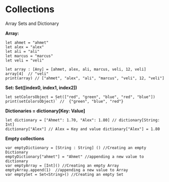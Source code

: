 # Collections
Array Sets and Dictionary 


**Array:**

```
let ahmet = "ahmet"
let alex = "alex"
let ali = "ali"
let marcus = "marcus"
let veli = "veli"

let array : [Any] = [ahmet, alex, ali, marcus, veli, 12, veli]
array[4]  // "veli"
print(array) // ["ahmet", "alex", "ali", "marcus", "veli", 12, "veli"]
```
 

**Set: Set([index0, index1, index2])**
```
let setColorsObject = Set(["red", "green", "blue", "red", "blue"])
print(setColorsObject)` //  {"green", "blue", "red"}

```

**Dictionaries = dictionary[Key: Value]**
```
let dictionary = ["Ahmet": 1.70, "Alex": 1.80] // dictionary[String: Int]
dictionary["Alex"] // Alex = Key and value dictionary["Alex"] = 1.80

```


**Empty collections**
```
var emptyDictionary = [String : String] () //Creating an empty Dictionary
emptyDictionary["ahmet"] = "Ahmet" //appending a new value to dictionary
var emptyArray = [Int]() //Creating an empty Array
emptyArray.append(1)  //appending a new value to Array
var emptySet = Set<String>() //Creating an empty Set
```



